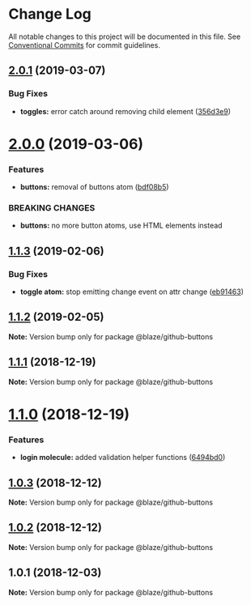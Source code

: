 # Change Log

All notable changes to this project will be documented in this file.
See [Conventional Commits](https://conventionalcommits.org) for commit guidelines.

## [2.0.1](https://github.com/BlazeSoftware/blaze/compare/@blaze/github-buttons@2.0.0...@blaze/github-buttons@2.0.1) (2019-03-07)

### Bug Fixes

- **toggles:** error catch around removing child element ([356d3e9](https://github.com/BlazeSoftware/blaze/commit/356d3e9))

# [2.0.0](https://github.com/BlazeSoftware/blaze/compare/@blaze/github-buttons@1.1.3...@blaze/github-buttons@2.0.0) (2019-03-06)

### Features

- **buttons:** removal of buttons atom ([bdf08b5](https://github.com/BlazeSoftware/blaze/commit/bdf08b5))

### BREAKING CHANGES

- **buttons:** no more button atoms, use HTML elements instead

## [1.1.3](https://github.com/BlazeUI/blaze/compare/@blaze/github-buttons@1.1.2...@blaze/github-buttons@1.1.3) (2019-02-06)

### Bug Fixes

- **toggle atom:** stop emitting change event on attr change ([eb91463](https://github.com/BlazeUI/blaze/commit/eb91463))

## [1.1.2](https://github.com/BlazeUI/blaze/compare/@blaze/github-buttons@1.1.1...@blaze/github-buttons@1.1.2) (2019-02-05)

**Note:** Version bump only for package @blaze/github-buttons

## [1.1.1](https://github.com/BlazeUI/blaze/compare/@blaze/github-buttons@1.1.0...@blaze/github-buttons@1.1.1) (2018-12-19)

**Note:** Version bump only for package @blaze/github-buttons

# [1.1.0](https://github.com/BlazeUI/blaze/compare/@blaze/github-buttons@1.0.3...@blaze/github-buttons@1.1.0) (2018-12-19)

### Features

- **login molecule:** added validation helper functions ([6494bd0](https://github.com/BlazeUI/blaze/commit/6494bd0))

## [1.0.3](https://github.com/BlazeUI/blaze/compare/@blaze/github-buttons@1.0.2...@blaze/github-buttons@1.0.3) (2018-12-12)

**Note:** Version bump only for package @blaze/github-buttons

## [1.0.2](https://github.com/BlazeUI/blaze/compare/@blaze/github-buttons@1.0.1...@blaze/github-buttons@1.0.2) (2018-12-12)

**Note:** Version bump only for package @blaze/github-buttons

## 1.0.1 (2018-12-03)

**Note:** Version bump only for package @blaze/github-buttons
